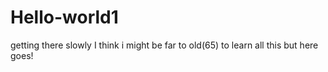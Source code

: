 # Hello-world1
getting there slowly
I think i might be far to old(65) to learn all this but here goes!

